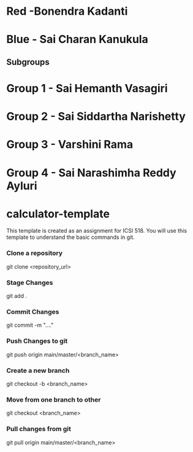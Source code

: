 # Red -Bonendra Kadanti
# Blue - Sai Charan Kanukula
## Subgroups 
# Group 1 - Sai Hemanth Vasagiri
# Group 2 - Sai Siddartha Narishetty
# Group 3 - Varshini Rama
# Group 4 - Sai Narashimha Reddy Ayluri

# calculator-template

This template is created as an assignment for ICSI 518. You will use this template to understand the basic commands in git.

### Clone a repository
git clone <repository_url>

### Stage Changes
git add .

### Commit Changes
git commit -m "...."

### Push Changes to git
git push origin main/master/<branch_name>

### Create a new branch
git checkout -b <branch_name>

### Move from one branch to other
git checkout <branch_name>

### Pull changes from git
git pull origin main/master/<branch_name>
